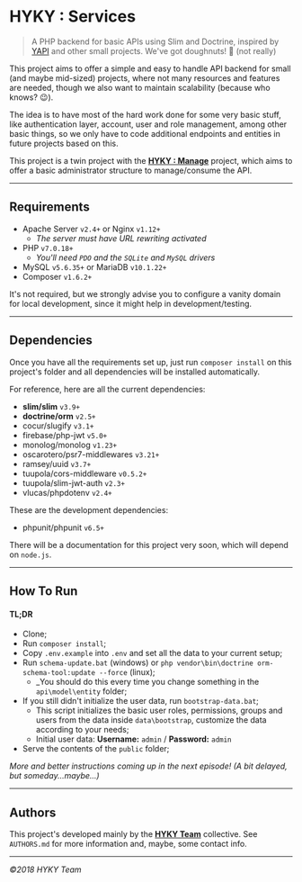 HYKY : Services
===============

> A PHP backend for basic APIs using Slim and Doctrine, inspired by [YAPI][0] and other small projects. We've got doughnuts! :doughnut: (not really)

This project aims to offer a simple and easy to handle API backend for small (and maybe mid-sized) projects, where not many resources and features are needed, though we also want to maintain scalability (because who knows? :wink:).

The idea is to have most of the hard work done for some very basic stuff, like authentication layer, account, user and role management, among other basic things, so we only have to code additional endpoints and entities in future projects based on this.

This project is a twin project with the **[HYKY : Manage][1]** project, which aims to offer a basic administrator structure to manage/consume the API.

-----

## Requirements

- Apache Server `v2.4+` or Nginx `v1.12+`
  - _The server must have URL rewriting activated_
- PHP `v7.0.18+`
  - _You'll need `PDO` and the `SQLite` and `MySQL` drivers_
- MySQL `v5.6.35+` or MariaDB `v10.1.22+`
- Composer `v1.6.2+`

It's not required, but we strongly advise you to configure a vanity domain for local development, since it might help in development/testing.

-----

## Dependencies

Once you have all the requirements set up, just run `composer install` on this project's folder and all dependencies will be installed automatically.

For reference, here are all the current dependencies:
- **slim/slim** `v3.9+`
- **doctrine/orm** `v2.5+`
- cocur/slugify `v3.1+`
- firebase/php-jwt `v5.0+`
- monolog/monolog `v1.23+`
- oscarotero/psr7-middlewares `v3.21+`
- ramsey/uuid `v3.7+`
- tuupola/cors-middleware `v0.5.2+`
- tuupola/slim-jwt-auth `v2.3+`
- vlucas/phpdotenv `v2.4+`

These are the development dependencies:
- phpunit/phpunit `v6.5+`

There will be a documentation for this project very soon, which will depend on `node.js`.

-----

## How To Run

#### TL;DR
- Clone;
- Run `composer install`;
- Copy `.env.example` into `.env` and set all the data to your current setup;
- Run `schema-update.bat` (windows) or `php vendor\bin\doctrine orm-schema-tool:update --force` (linux);
  - _You should do this every time you change something in the `api\model\entity` folder;
- If you still didn't initialize the user data, run `bootstrap-data.bat`;
  - This script initializes the basic user roles, permissions, groups and users from the data inside `data\bootstrap`, customize the data according to your needs;
  - Initial user data: **Username:** `admin` / **Password:** `admin`
- Serve the contents of the `public` folder;

_More and better instructions coming up in the next episode! (A bit delayed, but someday...maybe...)_

-----

## Authors

This project's developed mainly by the **[HYKY Team][hyky]** collective. See `AUTHORS.md` for more information and, maybe, some contact info.

-----

_©2018 HYKY Team_

[0]: https://github.com/yuigoto/yx-php-yapi
[1]: https://github.com/HYKY/hyky-manage
[hyky]: https://hyky.games

